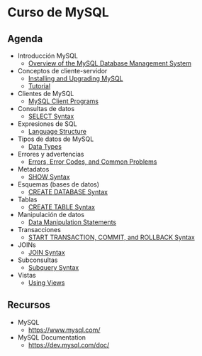 # Curso de MySQL

## Agenda

- Introducción MySQL 
  - [Overview of the MySQL Database Management System](https://dev.mysql.com/doc/refman/5.7/en/what-is.html)
- Conceptos de cliente-servidor 
  - [Installing and Upgrading MySQL](https://dev.mysql.com/doc/refman/5.7/en/installing.html)
  - [Tutorial](https://dev.mysql.com/doc/refman/5.7/en/tutorial.html)
- Clientes de MySQL 
  - [MySQL Client Programs](http://dev.mysql.com/doc/refman/5.7/en/programs-client.html)
- Consultas de datos 
  - [SELECT Syntax](https://dev.mysql.com/doc/refman/5.7/en/select.html)
- Expresiones de SQL 
  - [Language Structure](https://dev.mysql.com/doc/refman/5.7/en/language-structure.html)
- Tipos de datos de MySQL 
  - [Data Types](http://dev.mysql.com/doc/refman/5.7/en/data-types.html)
- Errores y advertencias 
  - [Errors, Error Codes, and Common Problems](https://dev.mysql.com/doc/refman/5.5/en/error-handling.html)
- Metadatos 
  - [SHOW Syntax](http://dev.mysql.com/doc/refman/5.7/en/show.html)
- Esquemas (bases de datos) 
  - [CREATE DATABASE Syntax](http://dev.mysql.com/doc/refman/5.7/en/create-database.html)
- Tablas 
  - [CREATE TABLE Syntax](http://dev.mysql.com/doc/refman/5.7/en/create-table.html)
- Manipulación de datos 
  - [Data Manipulation Statements](https://dev.mysql.com/doc/refman/5.7/en/sql-syntax-data-manipulation.html)
- Transacciones 
  - [START TRANSACTION, COMMIT, and ROLLBACK Syntax](http://dev.mysql.com/doc/refman/5.7/en/commit.html)
- JOINs 
  - [JOIN Syntax](https://dev.mysql.com/doc/refman/5.0/en/join.html)
- Subconsultas 
  - [Subquery Syntax](http://dev.mysql.com/doc/refman/5.7/en/subqueries.html)
- Vistas
  - [Using Views](https://dev.mysql.com/doc/refman/5.0/en/views.html)

## Recursos

- MySQL
  - https://www.mysql.com/
- MySQL Documentation
  - https://dev.mysql.com/doc/
